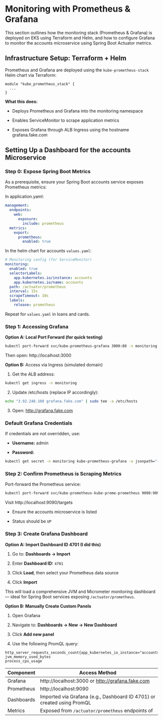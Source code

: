 # Monitoring with Prometheus & Grafana

This section outlines how the monitoring stack (Prometheus & Grafana) is deployed on EKS using Terraform and Helm, and how to configure Grafana to monitor the accounts microservice using Spring Boot Actuator metrics.

## Infrastructure Setup: Terraform + Helm

Prometheus and Grafana are deployed using the ``kube-prometheus-stack`` Helm chart via Terraform:
```hcl
module "kube_prometheus_stack" {
  ...
}
```

**What this does:**

- Deploys Prometheus and Grafana into the monitoring namespace

- Enables ServiceMonitor to scrape application metrics

- Exposes Grafana through ALB Ingress using the hostname grafana.fake.com

## Setting Up a Dashboard for the accounts Microservice

### Step 0: Expose Spring Boot Metrics
As a prerequisite, ensure your Spring Boot accounts service exposes Prometheus metrics:

In application.yaml:

```yaml
management:
  endpoints:
    web:
      exposure:
        include: prometheus
  metrics:
    export:
      prometheus:
        enabled: true
```

In the helm chart for accounts ``values.yaml``:

```yaml
# Monitoring config (for ServiceMonitor)
monitoring:
  enabled: true
  selectorLabels:
    app.kubernetes.io/instance: accounts
    app.kubernetes.io/name: accounts
  path: /actuator/prometheus
  interval: 15s
  scrapeTimeout: 10s
  labels:
    release: prometheus
```

Repeat for ``values.yaml`` in loans and cards.

### Step 1: Accessing Grafana

**Option A: Local Port Forward (for quick testing)**

```bash
kubectl port-forward svc/kube-prometheus-grafana 3000:80 -n monitoring
```

Then open: http://localhost:3000

**Option B:** Access via Ingress (simulated domain)

1. Get the ALB address:

```bash
kubectl get ingress -n monitoring
```

2. Update /etc/hosts (replace IP accordingly):

```bash
echo "3.92.248.108 grafana.fake.com" | sudo tee -a /etc/hosts
```

3. Open: http://grafana.fake.com

### Default Grafana Credentials

If credentials are not overridden, use:

- **Username:** admin

- **Password:**

```bash
kubectl get secret -n monitoring kube-prometheus-grafana -o jsonpath="{.data.admin-password}" 
```

### Step 2: Confirm Prometheus is Scraping Metrics

Port-forward the Prometheus service:

```bash
kubectl port-forward svc/kube-prometheus-kube-prome-prometheus 9090:9090 -n monitoring
```

Visit http://localhost:9090/targets

- Ensure the accounts microservice is listed

- Status should be ``UP``

### Step 3: Create Grafana Dashboard

**Option A: Import Dashboard ID 4701 (I did this)**

1. Go to: **Dashboards → Import**

2. Enter **Dashboard ID:** ``4701``

3. Click **Load**, then select your Prometheus data source

4. Click **Import**

This will load a comprehensive JVM and Micrometer monitoring dashboard — ideal for Spring Boot services exposing ``/actuator/prometheus``.

**Option B: Manually Create Custom Panels**

1. Open Grafana

2. Navigate to: **Dashboards → New → New Dashboard**

3. Click **Add new panel**

4. Use the following PromQL query:

```
http_server_requests_seconds_count{app_kubernetes_io_instance="accounts"}
jvm_memory_used_bytes
process_cpu_usage
```

| Component   | Access Method                                                             |
|------------|-----------------------------------------------------------------------------|
| Grafana    | http://localhost:3000 or http://grafana.fake.com                           |
| Prometheus | http://localhost:9090                                                      |
| Dashboards | Imported via Grafana (e.g., Dashboard ID 4701) or created using PromQL     |
| Metrics    | Exposed from `/actuator/prometheus` endpoints of
